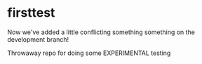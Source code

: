# firsttest


Now we've added a little conflicting something something on the development branch!


Throwaway repo for doing some EXPERIMENTAL testing


